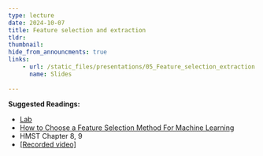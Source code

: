 ```yaml
---
type: lecture
date: 2024-10-07
title: Feature selection and extraction
tldr: 
thumbnail: 
hide_from_announcments: true
links: 
    - url: /static_files/presentations/05_Feature_selection_extraction.pdf
      name: Slides
      
---
```

**Suggested Readings:**
- [Lab](https://github.com/phonchi/nsysu-math608/blob/master/static_files/presentations/05_Feature_selection_extraction.ipynb)
- [How to Choose a Feature Selection Method For Machine Learning](https://machinelearningmastery.com/feature-selection-with-real-and-categorical-data/)
- HMST Chapter 8, 9
- [[Recorded video]](https://youtube.com/playlist?list=PLHNZtBNWQ-876FV9IHUD5LLdRSXjgXfwE&si=XLJzrXkpt901I_1F)
